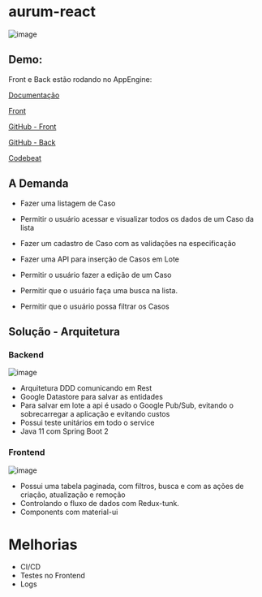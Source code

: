 # aurum-react

![image](https://user-images.githubusercontent.com/4575087/76809698-7ad42680-67ca-11ea-85b2-4fcb9bd2dbaa.png)

## Demo:

Front e Back estão rodando no AppEngine:

[Documentação](https://aurum-spring-boot.appspot.com/swagger-ui.html)

[Front](https://aurum-react-front.appspot.com/)

[GitHub - Front](https://github.com/marcotuliotm/aurum-react)

[GitHub - Back](https://github.com/marcotuliotm/aurum-spring-boot)

[Codebeat](https://codebeat.co/a/marco-tulio-venturelli-nascimento/projects)


## A Demanda

- Fazer uma listagem de Caso

- Permitir o usuário acessar e visualizar todos os dados de um Caso da lista 

- Fazer um cadastro de Caso com as validações na especificação

- Fazer uma API para inserção de Casos em Lote

- Permitir o usuário fazer a edição de um Caso

- Permitir que o usuário faça uma busca na lista.

- Permitir que o usuário possa filtrar os Casos

## Solução - Arquitetura

### Backend

![image](https://user-images.githubusercontent.com/4575087/76811162-529af680-67cf-11ea-9112-d256fe590a02.png)

- Arquitetura DDD comunicando em Rest
- Google Datastore para salvar as entidades
- Para salvar em lote a api é usado o Google Pub/Sub, evitando o sobrecarregar a aplicação e evitando custos
- Possui teste unitários em todo o service
- Java 11 com Spring Boot 2

### Frontend

![image](https://user-images.githubusercontent.com/4575087/76811108-1ff0fe00-67cf-11ea-8803-a8f8dc0075f1.png)

- Possui uma tabela paginada, com filtros, busca e com as ações de criação, atualização e remoção
- Controlando o fluxo de dados com Redux-tunk.
- Components com material-ui

# Melhorias

- CI/CD
- Testes no Frontend
- Logs

